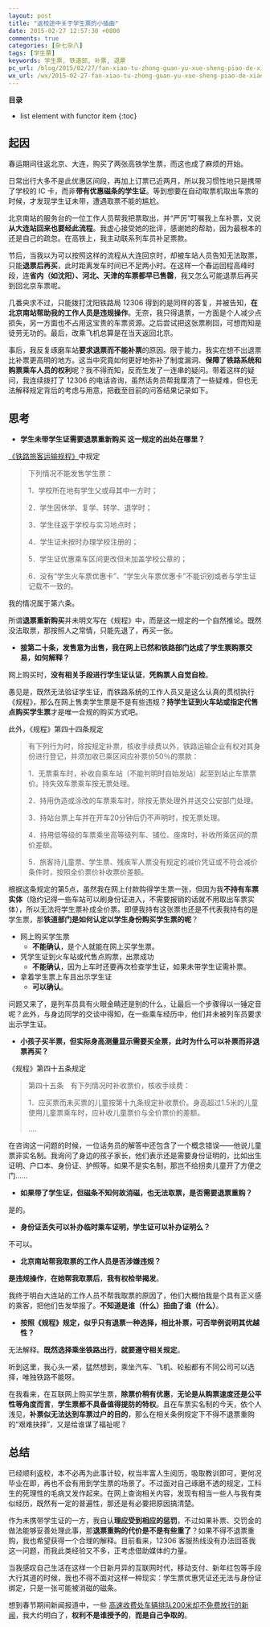 ```yaml
---
layout: post
title: "返校途中关于学生票的小插曲"
date: 2015-02-27 12:57:30 +0800
comments: true
categories: [杂七杂八]
tags: [学生票]
keywords: 学生票, 铁道部, 补票, 退票
pc_url: /blog/2015/02/27/fan-xiao-tu-zhong-guan-yu-xue-sheng-piao-de-xiao-cha-qu/
wx_url: /wx/2015-02-27-fan-xiao-tu-zhong-guan-yu-xue-sheng-piao-de-xiao-cha-qu.html
---
```


__目录__

* list element with functor item
{:toc}

<!-- excerpt start -->

## 起因

春运期间往返北京、大连，购买了两张高铁学生票，而这也成了麻烦的开始。

日常出行大多不是此优惠区间段，再加上订票已近两月，所以我习惯性地只是携带了学校的 IC 卡，而非**带有优惠磁条的学生证**。等到想要在自动取票机取出车票的时候，才发现学生证未带，遭遇取票不能的尴尬。

北京南站的服务台的一位工作人员帮我把票取出，并“严厉”叮嘱我上车补票，又说**从大连站回来也要经此流程**。我虚心接受她的批评，感谢她的帮助，因为最根本的还是自己的疏忽。在高铁上，我主动联系列车员补足票款。

节后，当我以为可以按照这样的流程从大连回京时，却被车站人员告知无法取票，只能**退票后再买**，此时距离发车时间已不足两小时。在这样一个春运回程高峰时段，连**省内（如沈阳）、河北、天津的车票都早已售罄**，我又怎么可能退票后再买到回北京车票呢。

几番央求不过，只能拨打沈阳铁路局 12306 得到的是同样的答复，并被告知，**在北京南站帮助我的工作人员是违规操作**。无奈，我只得退票，一方面是个人减少点损失，另一方面也不占用这宝贵的车票资源。之后尝试把这张票刷回，可想而知是徒劳无功的。最后，改乘飞机总算是在当天返回北京。

事后，我反复琢磨车站**要求退票而不能补票**的原因。限于能力，我实在想不出退票比补票更高明的地方。这当中究竟如何更好地弥补了制度漏洞、**保障了铁路系统和购票乘车人员的权利**呢？我不得而知，反而生发了一连串的疑问。带着这样的疑问，我连续拨打了 12306 的电话咨询，虽然话务员帮我厘清了一些疑难，但也无法解释规定背后的考虑与用意，把截至目前的问答结果记录如下。

<!-- excerpt end -->

## 思考

- **学生未带学生证需要退票重新购买 这一规定的出处在哪里？**

[《铁路旅客运输规程》](http://www.12306.cn/mormhweb/kygfwj/flgz/201001/t20100123_1208.html)中规定

> 下列情况不能发售学生票：
> 
> 1．学校所在地有学生父或母其中一方时；
> 
> 2．学生因休学、复学、转学、退学时；
> 
> 3．学生往返于学校与实习地点时；
> 
> 4．学生证未按时办理学校注册的；
> 
> 5．学生证优惠乘车区间更改但未加盖学校公章的；
> 
> 6．没有“学生火车票优惠卡”、“学生火车票优惠卡”不能识别或者与学生证记载不一致的。

我的情况属于第六条。

所谓**退票重新购买**并未明文写在《规程》中，而是这一规定的一个自然推论。既然没法取票，那按照人之常情，只能先退了，再买一张。

- **接第二十条，发售意为出售，我在网上已然和铁路部门达成了学生票购票交易，如何解释？**

网上购买时，**没有相关手段进行学生证认证**，**凭购票人自觉自检**。

愚见是，既然无法验证学生证，而铁路系统的工作人员又是这么认真的贯彻执行《规程》，那么在网上售卖学生票是不是有些违规？**持学生证到火车站或指定代售点购买学生票**才是唯一合规的购买方式吧。

此外，《规程》第四十四条规定

> 有下列行为时，除按规定补票，核收手续费以外，铁路运输企业有权对其身份进行登记，并须加收已乘区间应补票价50％的票款：
>
> 1．无票乘车时，补收自乘车站（不能判明时自始发站）起至到站止车票票价。持失效车票乘车按无票处理。
>
> 2．持用伪造或涂改的车票乘车时，除按无票处理外并送交公安部门处理。
>
> 3．持站台票上车并在开车20分钟后仍不声明时，按无票处理。
>
> 4．持用低等级的车票乘坐高等级列车、铺位、座席时，补收所乘区间的票价差额。
>
> 5．旅客持儿童票、学生票、残疾军人票没有规定的减价凭证或不符合减价条件时，按照全价票价补收票价差额。

根据这条规定的第5点，虽然我在网上付款购得学生票一张，但因为我**不持有车票实体**（隐约记得一些车站可以刷身份证进入，不需要报销的话就不用取出车票实体），所以无法将学生票补成全价票。即便我持有这张票也还是不代表我持有的是学生票，那**铁道部门是如何认定以学生身份购买学生票的呢**？

- 网上购买学生票
	- **不能确认**，是个人就能在网上买学生票。
- 凭学生证到火车站或代售点购票，出票成功
	- **不能确认**，因为上车时还要再次检查学生证，如果未带学生证需补票。
- 拿着学生票上车且出示学生证
	- **可以确认**。

问题又来了，是列车员具有火眼金睛还是别的什么，让最后一个步骤得以一锤定音呢？此外，与身边同学的交谈中得知，在一些乘车经历中，他们并未被列车员要求出示学生证。

- **小孩子买半票，但实际身高测量显示需要买全票，此时为什么可以补票而非退票再买？**

《规程》第四十五条规定

> 第四十五条　有下列情况时补收票价，核收手续费：
> 
> 1．应买票而未买票的儿童按第十九条规定补收票价。身高超过1.5米的儿童使用儿童票乘车时，应补收儿童票价与全价票价的差额。
>
> ....

在咨询这一问题的时候，一位话务员的解答中还包含了一个概念错误——他说儿童票非实名制。我询问了身边的孩子家长，他们表示还是需要身份证明的，比如出生证明、户口本、身份证、护照等。如果不是实名制，那岂不给拐卖儿童开了方便之门……

- **如果带了学生证，但磁条不知何故消磁，也无法取票，是否需要退票重购？**

是的。

- **身份证丢失可以补办临时乘车证明，学生证可以补办证明么？**

不可以。

- **北京南站帮我取票的工作人员是否涉嫌违规？**

**是违规操作**，**在她帮我取票后**，**我有权检举揭发**。

我终于明白大连站的工作人员不帮我取票的原因了，他们大概怕我是个具有正义感的乘客，把他们告发举报了。**不知道是谁（什么）扭曲了谁（什么）**。

- **按照《规程》规定，似乎只有退票一种选择，相比补票，可否举例说明其优越性？**

无法解释。**既然选择乘坐铁路出行**，**就要遵守相关规定**。

听到这里，我心头一紧，猛然想到，乘坐汽车、飞机、轮船都有不同公司可以选择，唯独铁路不能呀。

在我看来，在互联网上购买学生票，**除票价稍有优惠**，**无论是从购票速度还是公平性等角度而言**，**学生票都不具备值得提防的特权**。且在车票实名制的今天，依个人浅见，**补票似无法达到车票过户的目的**，那么在相关条例规定下不得不退票重购的“艰难抉择”，又是给谁谋了福祉呢？

## 总结

已经顺利返校，本不必再为此事计较，权当丰富人生阅历，吸取教训即可，更何况毕业在即，再也不会有用到学生票的场景了。不过面对自己琢磨不透的规定，工科生的死理性的毛病又发作起来。在网上查询相关内容，发现有相当一些人与我有类似经历，既然有一定的普遍性，那还是有必要把原因搞清楚。

作为未携带学生证的一方，我自认**理应受到相应的惩罚**，不过如果补票、交罚金的做法能够妥善处理此事，那**退票重购的代价是不是有些重了**？如果不得不退票重购，我也希望获得一个合理的解释。目前看来，12306 客服热线没有办法回答我这一问题，而我此类经验又不多，正考虑借助媒体的力量。

当我感叹自己生活在这样一个日新月异的互联网时代，移动支付、新年红包等手段大行其道的时候，我也不得不面对这样一种现实：学生票优惠凭证还无法与身份证绑定，只是一张可能被消磁的磁条。

想到春节期间新闻报道中，一些 [高速收费处车辆排队200米却不免费放行的新闻](http://news.sina.com.cn/o/2015-02-15/031931522395.shtml)，我大约明白了，**权利不是谁授予的**，**而是自己争取的**。
